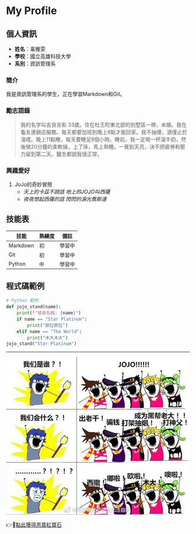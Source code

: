 # My Profile



## 個人資訊
- **姓名**：辜雅雯
- **學校**：國立高雄科技大學
- **系別**：資訊管理系

### 簡介
我是資訊管理系的學生，正在學習Markdown和Git。 

### 勵志語錄
> 我的名字叫吉良吉影 33歲。住在杜王町東北部的別墅區一帶，未婚。我在龜友連鎖店服務。每天都要加班到晚上8點才能回家。我不抽煙，酒僅止於淺嚐。晚上11點睡，每天要睡足8個小時。睡前，我一定喝一杯溫牛奶，然後做20分鐘的柔軟操，上了床，馬上熟睡。一覺到天亮，決不把疲勞和壓力留到第二天。醫生都說我很正常。



### 興趣愛好
1. JoJo的奇妙冒險
   - *天上的卡茲不說話 地上的JOJO叫西薩*
   - *夜夜想起西薩的話 閃閃的淚光喬斯達*
   


## 技能表

| 技能 | 熟練度 | 備註 |
|------|--------|------|
| Markdown | 初 | 學習中 |
| Git | 初 | 學習中 |
| Python | 中 | 學習中 |

## 程式碼範例
```python
# Python 範例
def jojo_stand(name):
    print(f"替身名稱: {name}")
    if name == "Star Platinum":
        print("歐拉歐拉")
    elif name == "The World":
        print("木大木大")
jojo_stand("Star Platinum")
```
-------------
![Profile Picture](profile.jpeg "我的頭像")

👉🤑[點此獲得恩嘉紅寶石](https://www.youtube.com/watch?v=UQ-g0BdpbDM)
